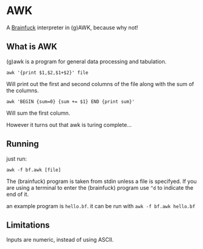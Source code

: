 # AWK

A [Brainfuck](https://en.wikipedia.org/wiki/Brainfuck#Language_design) interpreter in (g)AWK, because why not!

## What is AWK

(g)awk is a program for general data processing and tabulation.

````awk '{print $1,$2,$1+$2}' file````

Will print out the first and second columns of the file along with the sum of the columns.

```awk 'BEGIN {sum=0} {sum += $1} END {print sum}'```

Will sum the first column.

However it turns out that awk is turing complete...

## Running

just run:

````awk -f bf.awk [file]````

The (brainfuck) program is taken from stdin unless a file is specifyed. 
If you are using a terminal to enter the (brainfuck) program use ``^d`` to indicate the end of it.

an example program is ``hello.bf``. it can be run with ``awk -f bf.awk hello.bf`` 

## Limitations

Inputs are numeric, instead of using ASCII.

